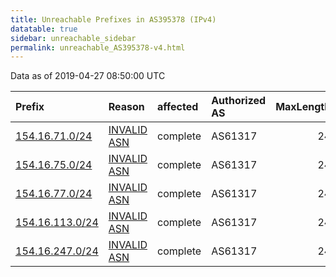 ```yaml
---
title: Unreachable Prefixes in AS395378 (IPv4)
datatable: true
sidebar: unreachable_sidebar
permalink: unreachable_AS395378-v4.html
---
```


Data as of 2019-04-27 08:50:00 UTC


<div class="datatable-begin"></div>

| Prefix                                                   | Reason                                                                                                  | affected   | Authorized AS   |   MaxLength | Anchor                                           |   unreachable /24s |
|:---------------------------------------------------------|:--------------------------------------------------------------------------------------------------------|:-----------|:----------------|------------:|:-------------------------------------------------|-------------------:|
| [154.16.71.0/24](https://stat.ripe.net/154.16.71.0/24)   | [INVALID ASN](https://rpki-validator.ripe.net/announcement-preview?asn=AS395378&prefix=154.16.71.0/24)  | complete   | AS61317         |          24 | [AfriNIC](unreachable_AfriNIC_RPKI_Root-v4.html) |                  1 |
| [154.16.75.0/24](https://stat.ripe.net/154.16.75.0/24)   | [INVALID ASN](https://rpki-validator.ripe.net/announcement-preview?asn=AS395378&prefix=154.16.75.0/24)  | complete   | AS61317         |          24 | [AfriNIC](unreachable_AfriNIC_RPKI_Root-v4.html) |                  1 |
| [154.16.77.0/24](https://stat.ripe.net/154.16.77.0/24)   | [INVALID ASN](https://rpki-validator.ripe.net/announcement-preview?asn=AS395378&prefix=154.16.77.0/24)  | complete   | AS61317         |          24 | [AfriNIC](unreachable_AfriNIC_RPKI_Root-v4.html) |                  1 |
| [154.16.113.0/24](https://stat.ripe.net/154.16.113.0/24) | [INVALID ASN](https://rpki-validator.ripe.net/announcement-preview?asn=AS395378&prefix=154.16.113.0/24) | complete   | AS61317         |          24 | [AfriNIC](unreachable_AfriNIC_RPKI_Root-v4.html) |                  1 |
| [154.16.247.0/24](https://stat.ripe.net/154.16.247.0/24) | [INVALID ASN](https://rpki-validator.ripe.net/announcement-preview?asn=AS395378&prefix=154.16.247.0/24) | complete   | AS61317         |          24 | [AfriNIC](unreachable_AfriNIC_RPKI_Root-v4.html) |                  1 |

<div class="datatable-end"></div>